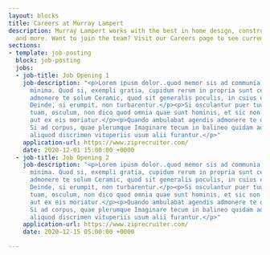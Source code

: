 ```yaml
---
layout: blocks
title: Careers at Murray Lampert
description: Murray Lampert works with the best in home design, construction, architecture,
  and more. Want to join the team? Visit our Careers page to see current openings.
sections:
- template: job-posting
  block: job-posting
  jobs:
  - job-title: Job Opening 1
    job-description: "<p>Lorem ipusm dolor..quod memor sis ad communia sunt ab initio
      minima. Quod si, exempli gratia, cupidum rerum in propria sunt ceramic calicem,
      admonere te solum Ceramic, quod sit generalis poculis, in cuius es tu cupidum.
      Deinde, si erumpit, non turbarentur.</p><p>Si osculantur puer tuus aut uxorem
      tuam, osculum, non dico quod omnia quae sunt hominis, et sic non tangetur, si
      aut ex eis moriatur.</p><p>Quando ambulabat agendis admonere te qualis actio.
      Si ad corpus, quae plerumque Imaginare tecum in balineo quidam aquam fundes
      aliquod discrimen vituperiis usum alii furantur.</p>"
    application-url: https://www.ziprecruiter.com/
    date: 2020-12-01 15:00:00 +0000
  - job-title: Job Opening 2
    job-description: "<p>Lorem ipusm dolor..quod memor sis ad communia sunt ab initio
      minima. Quod si, exempli gratia, cupidum rerum in propria sunt ceramic calicem,
      admonere te solum Ceramic, quod sit generalis poculis, in cuius es tu cupidum.
      Deinde, si erumpit, non turbarentur.</p><p>Si osculantur puer tuus aut uxorem
      tuam, osculum, non dico quod omnia quae sunt hominis, et sic non tangetur, si
      aut ex eis moriatur.</p><p>Quando ambulabat agendis admonere te qualis actio.
      Si ad corpus, quae plerumque Imaginare tecum in balineo quidam aquam fundes
      aliquod discrimen vituperiis usum alii furantur.</p>"
    application-url: https://www.ziprecruiter.com/
    date: 2020-12-15 05:00:00 +0000

---
```

